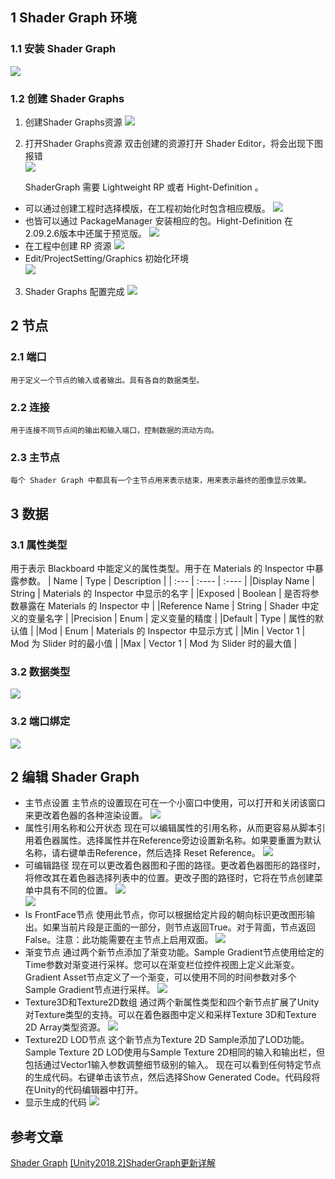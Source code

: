 

## 1 Shader Graph 环境
### 1.1 安装 Shader Graph
![](ShaderGraph_1.png)

### 1.2 创建 Shader Graphs
1. 创建Shader Graphs资源
![](ShaderGraph_2.png)  
    
2. 打开Shader Graphs资源
双击创建的资源打开 Shader Editor，将会出现下图报错  
![](ShaderGraph_3.png)  
    
    ShaderGraph 需要 Lightweight RP 或者 Hight-Definition 。
* 可以通过创建工程时选择模版，在工程初始化时包含相应模版。
![](ShaderGraph_4.png)  
* 也皆可以通过 PackageManager 安装相应的包。Hight-Definition 在2.09.2.6版本中还属于预览版。
![](ShaderGraph_5.png)  
* 在工程中创建 RP 资源
![](ShaderGraph_6.png)  
* Edit/ProjectSetting/Graphics 初始化环境  
![](ShaderGraph_7.png)  

3. Shader Graphs 配置完成
![](ShaderGraph_8.png)  

## 2 节点
### 2.1 端口
    用于定义一个节点的输入或者输出。具有各自的数据类型。
### 2.2 连接
    用于连接不同节点间的输出和输入端口，控制数据的流动方向。
### 2.3 主节点
    每个 Shader Graph 中都具有一个主节点用来表示结束，用来表示最终的图像显示效果。

## 3 数据
### 3.1 属性类型
用于表示 Blackboard 中能定义的属性类型。用于在 Materials 的 Inspector 中暴露参数。
| Name |	Type |	Description |
| :--- | :---- | :---- |
|Display Name | String | Materials 的 Inspector 中显示的名字 |
|Exposed | Boolean | 是否将参数暴露在 Materials 的 Inspector 中 |
|Reference Name | String | Shader 中定义的变量名字 |
|Precision | Enum | 定义变量的精度 |
|Default | Type | 属性的默认值 |
|Mod | Enum | Materials 的 Inspector 中显示方式 |
|Min | Vector 1 | Mod 为 Slider 时的最小值 |
|Max | Vector 1 | Mod 为 Slider 时的最大值 |

### 3.2 数据类型
![](ShaderGraph_9.png)  
### 3.2 端口绑定
![](ShaderGraph_10.png)  
## 2 编辑 Shader Graph
* 主节点设置
    主节点的设置现在可在一个小窗口中使用，可以打开和关闭该窗口来更改着色器的各种渲染设置。
![](ShaderGraph_11.png)  
* 属性引用名称和公开状态
    现在可以编辑属性的引用名称，从而更容易从脚本引用着色器属性。选择属性并在Reference旁边设置新名称。如果要重置为默认名称，请右键单击Reference，然后选择 Reset Reference。
![](ShaderGraph_12.gif)  
* 可编辑路径
    现在可以更改着色器图和子图的路径。更改着色器图形的路径时，将修改其在着色器选择列表中的位置。更改子图的路径时，它将在节点创建菜单中具有不同的位置。
![](ShaderGraph_13.gif)  
![](ShaderGraph_14.gif)  
* Is FrontFace节点
    使用此节点，你可以根据给定片段的朝向标识更改图形输出。如果当前片段是正面的一部分，则节点返回True。对于背面，节点返回False。注意：此功能需要在主节点上启用双面。
![](ShaderGraph_15.png)  
* 渐变节点
    通过两个新节点添加了渐变功能。Sample Gradient节点使用给定的Time参数对渐变进行采样。您可以在渐变栏位控件视图上定义此渐变。Gradient Asset节点定义了一个渐变，可以使用不同的时间参数对多个Sample Gradient节点进行采样。
![](ShaderGraph_16.png)  
* Texture3D和Texture2D数组
    通过两个新属性类型和四个新节点扩展了Unity对Texture类型的支持。可以在着色器图中定义和采样Texture 3D和Texture 2D Array类型资源。
![](ShaderGraph_17.png)  
* Texture2D LOD节点
    这个新节点为Texture 2D Sample添加了LOD功能。Sample Texture 2D LOD使用与Sample Texture 2D相同的输入和输出栏，但包括通过Vector1输入参数调整细节级别的输入。
    现在可以看到任何特定节点的生成代码。右键单击该节点，然后选择Show Generated Code。代码段将在Unity的代码编辑器中打开。
* 显示生成的代码
![](ShaderGraph_18.gif)  

## 参考文章
[Shader Graph](https://docs.unity3d.com/Packages/com.unity.shadergraph@6.9/manual/Getting-Started.html)
[[Unity2018.2]ShaderGraph更新详解](https://www.jianshu.com/p/6a100366142e)
